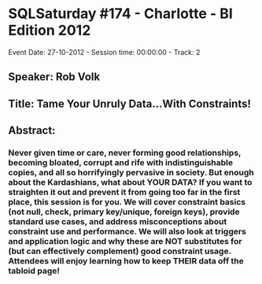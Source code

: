 # SQLSaturday #174 - Charlotte - BI Edition 2012
Event Date: 27-10-2012 - Session time: 00:00:00 - Track: 2
## Speaker: Rob Volk
## Title: Tame Your Unruly Data...With Constraints!
## Abstract:
### Never given time or care, never forming good relationships, becoming bloated, corrupt and rife with indistinguishable copies, and all so horrifyingly pervasive in society. But enough about the Kardashians, what about YOUR DATA? If you want to straighten it out and prevent it from going too far in the first place, this session is for you. We will cover constraint basics (not null, check, primary key/unique, foreign keys), provide standard use cases, and address misconceptions about constraint use and performance. We will also look at triggers and application logic and why these are NOT substitutes for (but can effectively complement) good constraint usage. Attendees will enjoy learning how to keep THEIR data off the tabloid page!
